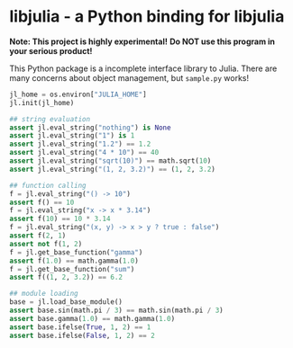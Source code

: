 # libjulia - a Python binding for libjulia

**Note: This project is highly experimental!**
**Do NOT use this program in your serious product!**

This Python package is a incomplete interface library to Julia.
There are many concerns about object management, but `sample.py` works!


```python
jl_home = os.environ["JULIA_HOME"]
jl.init(jl_home)

## string evaluation
assert jl.eval_string("nothing") is None
assert jl.eval_string("1") is 1
assert jl.eval_string("1.2") == 1.2
assert jl.eval_string("4 * 10") == 40
assert jl.eval_string("sqrt(10)") == math.sqrt(10)
assert jl.eval_string("(1, 2, 3.2)") == (1, 2, 3.2)

## function calling
f = jl.eval_string("() -> 10")
assert f() == 10
f = jl.eval_string("x -> x * 3.14")
assert f(10) == 10 * 3.14
f = jl.eval_string("(x, y) -> x > y ? true : false")
assert f(2, 1)
assert not f(1, 2)
f = jl.get_base_function("gamma")
assert f(1.0) == math.gamma(1.0)
f = jl.get_base_function("sum")
assert f((1, 2, 3.2)) == 6.2

## module loading
base = jl.load_base_module()
assert base.sin(math.pi / 3) == math.sin(math.pi / 3)
assert base.gamma(1.0) == math.gamma(1.0)
assert base.ifelse(True, 1, 2) == 1
assert base.ifelse(False, 1, 2) == 2
```
